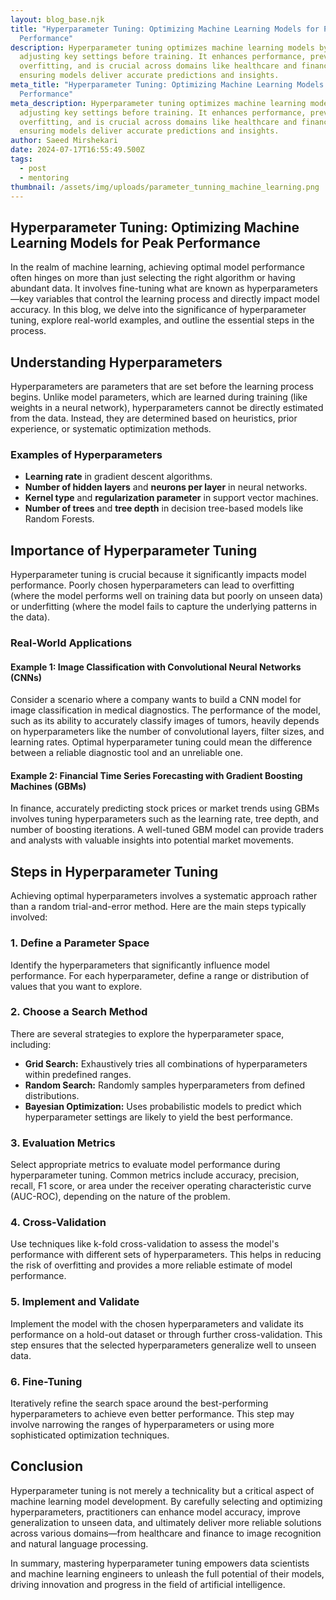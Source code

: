 ```yaml
---
layout: blog_base.njk
title: "Hyperparameter Tuning: Optimizing Machine Learning Models for Peak
  Performance"
description: Hyperparameter tuning optimizes machine learning models by
  adjusting key settings before training. It enhances performance, prevents
  overfitting, and is crucial across domains like healthcare and finance,
  ensuring models deliver accurate predictions and insights.
meta_title: "Hyperparameter Tuning: Optimizing Machine Learning Models for Peak
  Performance"
meta_description: Hyperparameter tuning optimizes machine learning models by
  adjusting key settings before training. It enhances performance, prevents
  overfitting, and is crucial across domains like healthcare and finance,
  ensuring models deliver accurate predictions and insights.
author: Saeed Mirshekari
date: 2024-07-17T16:55:49.500Z
tags:
  - post
  - mentoring
thumbnail: /assets/img/uploads/parameter_tunning_machine_learning.png
---
```



## Hyperparameter Tuning: Optimizing Machine Learning Models for Peak Performance

In the realm of machine learning, achieving optimal model performance often hinges on more than just selecting the right algorithm or having abundant data. It involves fine-tuning what are known as hyperparameters—key variables that control the learning process and directly impact model accuracy. In this blog, we delve into the significance of hyperparameter tuning, explore real-world examples, and outline the essential steps in the process.

## Understanding Hyperparameters

Hyperparameters are parameters that are set before the learning process begins. Unlike model parameters, which are learned during training (like weights in a neural network), hyperparameters cannot be directly estimated from the data. Instead, they are determined based on heuristics, prior experience, or systematic optimization methods.

### Examples of Hyperparameters

- **Learning rate** in gradient descent algorithms.
- **Number of hidden layers** and **neurons per layer** in neural networks.
- **Kernel type** and **regularization parameter** in support vector machines.
- **Number of trees** and **tree depth** in decision tree-based models like Random Forests.

## Importance of Hyperparameter Tuning

Hyperparameter tuning is crucial because it significantly impacts model performance. Poorly chosen hyperparameters can lead to overfitting (where the model performs well on training data but poorly on unseen data) or underfitting (where the model fails to capture the underlying patterns in the data).

### Real-World Applications

#### Example 1: Image Classification with Convolutional Neural Networks (CNNs)

Consider a scenario where a company wants to build a CNN model for image classification in medical diagnostics. The performance of the model, such as its ability to accurately classify images of tumors, heavily depends on hyperparameters like the number of convolutional layers, filter sizes, and learning rates. Optimal hyperparameter tuning could mean the difference between a reliable diagnostic tool and an unreliable one.

#### Example 2: Financial Time Series Forecasting with Gradient Boosting Machines (GBMs)

In finance, accurately predicting stock prices or market trends using GBMs involves tuning hyperparameters such as the learning rate, tree depth, and number of boosting iterations. A well-tuned GBM model can provide traders and analysts with valuable insights into potential market movements.

## Steps in Hyperparameter Tuning

Achieving optimal hyperparameters involves a systematic approach rather than a random trial-and-error method. Here are the main steps typically involved:

### 1. Define a Parameter Space

Identify the hyperparameters that significantly influence model performance. For each hyperparameter, define a range or distribution of values that you want to explore.

### 2. Choose a Search Method

There are several strategies to explore the hyperparameter space, including:

- **Grid Search:** Exhaustively tries all combinations of hyperparameters within predefined ranges.
- **Random Search:** Randomly samples hyperparameters from defined distributions.
- **Bayesian Optimization:** Uses probabilistic models to predict which hyperparameter settings are likely to yield the best performance.

### 3. Evaluation Metrics

Select appropriate metrics to evaluate model performance during hyperparameter tuning. Common metrics include accuracy, precision, recall, F1 score, or area under the receiver operating characteristic curve (AUC-ROC), depending on the nature of the problem.

### 4. Cross-Validation

Use techniques like k-fold cross-validation to assess the model's performance with different sets of hyperparameters. This helps in reducing the risk of overfitting and provides a more reliable estimate of model performance.

### 5. Implement and Validate

Implement the model with the chosen hyperparameters and validate its performance on a hold-out dataset or through further cross-validation. This step ensures that the selected hyperparameters generalize well to unseen data.

### 6. Fine-Tuning

Iteratively refine the search space around the best-performing hyperparameters to achieve even better performance. This step may involve narrowing the ranges of hyperparameters or using more sophisticated optimization techniques.

## Conclusion

Hyperparameter tuning is not merely a technicality but a critical aspect of machine learning model development. By carefully selecting and optimizing hyperparameters, practitioners can enhance model accuracy, improve generalization to unseen data, and ultimately deliver more reliable solutions across various domains—from healthcare and finance to image recognition and natural language processing.

In summary, mastering hyperparameter tuning empowers data scientists and machine learning engineers to unleash the full potential of their models, driving innovation and progress in the field of artificial intelligence.

